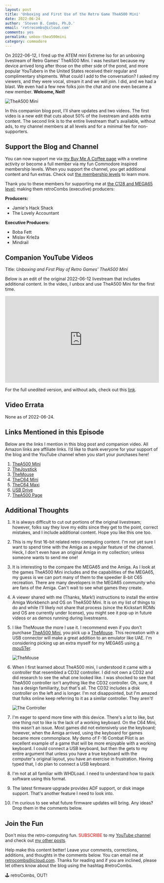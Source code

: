 ```yaml
---
layout: post
title: 'Unboxing and First Use of the Retro Game TheA500 Mini'
date: 2022-06-24
author: 'Steven B. Combs, Ph.D.'
email: 'retrocombs@icloud.com'
comments: yes
permalink: unbox-thea500mini
category: commodore
---
```


On 2022-06-12, I fired up the ATEM mini Extreme Iso for an unboxing livestream of Retro Games' TheA500 Mini. I was hesitant because my device arrived long after those on the other side of the pond, and more popular YouTubers in the United States received their regular and complimentary shipments. What could I add to the conversation? I asked my viewers, and they were vocal, stream it and we will join. I did, and we had a blast. We even had a few new folks join the chat and one even became a new member. **Welcome, Neil!**

![TheA500 Mini](https://www.stevencombs.com/images/c64mini-maxi-vic20/thea500mini.jpg)

In this companion blog post, I'll share updates and two videos. The first video is a new edit that cuts about 50% of the livestream and adds extra content. The second link is to the entire livestream that's available, without ads, to my channel members at all levels and for a minimal fee for non-supporters.

## Support the Blog and Channel

You can now support me via [my Buy Me A Coffee page](https://www.buymeacoffee.com/retroCombs/) with a onetime activity or become a full member via my fun Commodore inspired membership levels. When you support the channel, you get additional content and fun extras. Check out [the membership levels](https://www.buymeacoffee.com/retroCombs) to learn more.

Thank you to these members for supporting me at [the C128 and MEGA65 level](https://www.buymeacoffee.com/retroCombs/membership); making them retroCombs (executive) producers:

**Producers:**

- Jamie's Hack Shack
- The Lovely Accountant

**Executive Producers:**

- Boba Fett
- Mislav Krleža
- Mindrail

## Companion YouTube Videos

Title: _Unboxing and First Play of Retro Games' TheA500 Mini_

Below is an edit of the original 2022-06-12 livestream that includes additional content. In the video, I unbox and use TheA500 Mini for the first time.

<div style="position:relative;padding-top:56.25%;"><p><iframe src="https://www.youtube.com/embed/ro38_TSp1PM" frameborder="0" allowfullscreen="true" mozallowfullscreen="true" webkitallowfullscreen="true" style="position:absolute;top:0;left:0;width:100%;height:100%;"></iframe></p></div>

For the full unedited version, and without ads, check out this [link](https://www.buymeacoffee.com/retroCombs/e/76963).

## Video Errata

None as of 2022-06-24.

## Links Mentioned in this Episode

Below are the links I mention in this blog post and companion video. All Amazon links are affiliate links. I’d like to thank everyone for your support of the blog and the YouTube channel when you start your purchases here!

1. [TheA500 Mini](https://amzn.to/3yieN0e)
2. [TheJoystick](https://amzn.to/3A6PDmH)
3. [TheMouse](https://amzn.to/3A4Gg7e)
4. [TheC64 Mini](https://amzn.to/3xVVzw4)
5. [TheC64 Maxi](https://amzn.to/3A8b07n)
6. [USB Drive](https://amzn.to/3xVFeaD)
7. [TheA500 Page](https://retrogames.biz/products/thea500-mini/)

## Additional Thoughts

1. It is always difficult to cut out portions of the original livestream; however, folks say they love my edits since they get to the point, correct mistakes, and I include additional content. Hope you like this one too.
2. This is my first 16-bit related retro computing content. I'm not yet sure I want to spend time with the Amiga as a regular feature of the channel. Heck, I don't even have an original Amiga in my collection; unless someone wants to send me one!
3. It is interesting to the compare the MEGA65 and the Amiga. As I look at the games TheA500 Mini includes and the capabilities of the MEGA65, my guess is we can port many of them to the speedier 8-bit C65 recreation. There are many developers in the MEGA65 community who are fans of the Amiga. Can't wait to see what games they create.
4. A viewer shared with me (Thanks, Mark!) instructions to install the entire Amiga Workbench and OS on TheA500 Mini. It is on my list of things to do and while I'll likely not share that process (since the Kickstart ROMs and OS are currently under license), you might see it pop up in future videos or as demos running during livestreams.
5. I like TheMouse the more I use it. I recommend even if you don't purchase [TheA500 Mini](https://amzn.to/3yieN0e), you pick up a [TheMouse](https://amzn.to/3A4Gg7e). This recreation with a USB connector will make a great addition to an emulator like UAE. I'm considering picking up an extra myself for my MEGA65 using [a mouSTer](https://www.stevencombs.com/mouster).

    ![TheMouse](https://www.stevencombs.com/images/c64mini-maxi-vic20/themouse.jpg)

6. When I first learned about TheA500 mini, I understood it came with a controller that resembled a CD32 controller. I did not own a CD32 and did research to see the what one looked like. I was shocked to see that TheA500 controller isn't anything like the CD32 controller. Oh, sure, it has a design familiarity, but that's all. The CD32 includes a disk controller on the left and is longer. I'm not disappointed, but I'm amazed that folks online keep referring to it as a similar controller. They aren't!

    ![The Controller](https://www.stevencombs.com/images/c64mini-maxi-vic20/thecontroller.jpg)

5. I'm eager to spend more time with this device. There's a lot to like, but one thing not to like is the lack of a working keyboard. On the C64 Mini, this wasn't an issue. Most games did not extensively use the keyboard; however, when the Amiga arrived, using the keyboard for games became more commonplace. My demo of F-16 Combat Pilot is an excellent example of a game that will be more enjoyable with a working keyboard. I could connect a USB keyboard, but then the gets to my entire argument that unless you have a true keyboard with the computer's original layout, you have an exercise in frustration. Having typed that, I do plan to connect a USB keyboard.
6. I'm not at all familiar with WHDLoad. I need to understand how to pack software using this format.
7. The latest firmware upgrade provides ADF support, or disk image support. That's another feature I need to look into.
8. I'm curious to see what future firmware updates will bring. Any ideas? Drop them in the comments below.

## Join the Fun

Don't miss the retro-computing fun. <font color="red">SUBSCRIBE</font> to my [YouTube channel](https://www.youtube.com/stevencombs) and check out [my other posts](https://www.stevencombs.com).

Help make this content better! Leave your comments, corrections, additions, and thoughts in the comments below. You can email me at [retrocombs@icloud.com](mailto:retrocombs@icloud.com). Thanks for reading and if you are inclined, please let others know about the blog using the hashtag #retroCombs.

🕹️ retroCombs, OUT!
